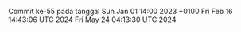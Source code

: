 Commit ke-55 pada tanggal Sun Jan 01 14:00 2023 +0100
Fri Feb 16 14:43:06 UTC 2024
Fri May 24 04:13:30 UTC 2024
